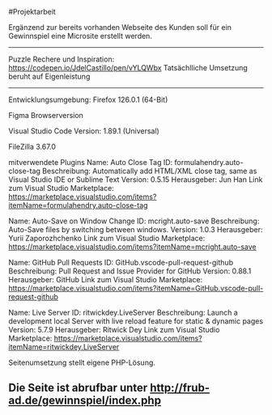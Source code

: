 #Projektarbeit 

Ergänzend zur bereits vorhanden Webseite des Kunden soll für ein Gewinnspiel eine Microsite erstellt werden. 

---------
Puzzle Rechere und Inspiration: https://codepen.io/JdelCastillo/pen/vYLQWbx
Tatsächlliche Umsetzung beruht auf Eigenleistung

---------
Entwicklungsumgebung: 
Firefox 126.0.1 (64-Bit)

Figma Browserversion

Visual Studio Code
Version: 1.89.1 (Universal)

FileZilla 3.67.0


mitverwendete Plugins 
Name: Auto Close Tag
ID: formulahendry.auto-close-tag
Beschreibung: Automatically add HTML/XML close tag, same as Visual Studio IDE or Sublime Text
Version: 0.5.15
Herausgeber: Jun Han
Link zum Visual Studio Marketplace: https://marketplace.visualstudio.com/items?itemName=formulahendry.auto-close-tag

Name: Auto-Save on Window Change
ID: mcright.auto-save
Beschreibung: Auto-Save files by switching between windows.
Version: 1.0.3
Herausgeber: Yurii Zaporozhchenko
Link zum Visual Studio Marketplace: https://marketplace.visualstudio.com/items?itemName=mcright.auto-save

Name: GitHub Pull Requests
ID: GitHub.vscode-pull-request-github
Beschreibung: Pull Request and Issue Provider for GitHub
Version: 0.88.1
Herausgeber: GitHub
Link zum Visual Studio Marketplace: https://marketplace.visualstudio.com/items?itemName=GitHub.vscode-pull-request-github

Name: Live Server
ID: ritwickdey.LiveServer
Beschreibung: Launch a development local Server with live reload feature for static & dynamic pages
Version: 5.7.9
Herausgeber: Ritwick Dey
Link zum Visual Studio Marketplace: https://marketplace.visualstudio.com/items?itemName=ritwickdey.LiveServer



Seitenumsetzung stellt eigene PHP-Lösung. 

Die Seite ist abrufbar unter
http://frub-ad.de/gewinnspiel/index.php
--

